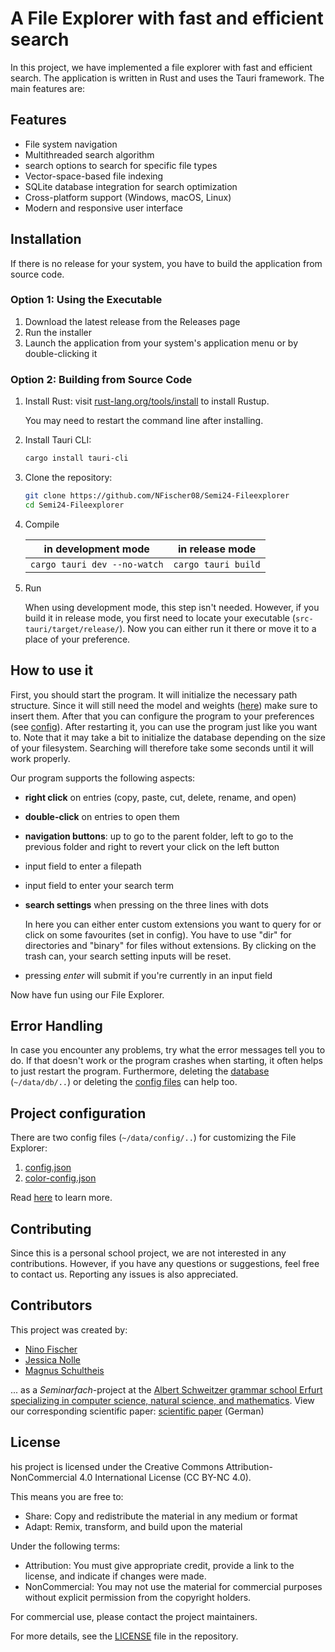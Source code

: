 # A File Explorer with fast and efficient search

In this project, we have implemented a file explorer with fast and efficient search. The application is written in Rust and uses the Tauri framework. The main features are:

## Features

- File system navigation
- Multithreaded search algorithm
- search options to search for specific file types
- Vector-space-based file indexing
- SQLite database integration for search optimization
- Cross-platform support (Windows, macOS, Linux)
- Modern and responsive user interface

## Installation

If there is no release for your system, you have to build the application from source code.

### Option 1: Using the Executable

1. Download the latest release from the Releases page
2. Run the installer
3. Launch the application from your system's application menu or by double-clicking it

### Option 2: Building from Source Code

1. Install Rust:
   visit [rust-lang.org/tools/install](https://www.rust-lang.org/tools/install) to install Rustup.
    
    You may need to restart the command line after installing.

2. Install Tauri CLI:
   ```bash
   cargo install tauri-cli
   ```

3. Clone the repository:
   ```bash
   git clone https://github.com/NFischer08/Semi24-Fileexplorer
   cd Semi24-Fileexplorer
   ```
   
4. Compile

   |        in development mode         |      in release mode      |
   |:----------------------------------:|:-------------------------:|
   | ``` cargo tauri dev --no-watch ``` | ``` cargo tauri build ``` |

5. Run

    When using development mode, this step isn't needed. 
However, if you build it in release mode, you first need to locate your executable (`src-tauri/target/release/`).
Now you can either run it there or move it to a place of your preference.


## How to use it
First, you should start the program. 
It will initialize the necessary path structure.
Since it will still need the model and weights ([here](src-tauri/data/model)) make sure to insert them.
After that you can configure the program to your preferences (see [config](CONFIG.md)).
After restarting it, you can use the program just like you want to.
Note that it may take a bit to initialize the database depending on the size of your filesystem.
Searching will therefore take some seconds until it will work properly.

Our program supports the following aspects:

- **right click** on entries (copy, paste, cut, delete, rename, and open)
- **double-click** on entries to open them
- **navigation buttons**: up to go to the parent folder, left to go to the previous folder and right to revert your click on the left button
- input field to enter a filepath
- input field to enter your search term
- **search settings** when pressing on the three lines with dots

   In here you can either enter custom extensions you want to query for or click on some favourites (set in config).
   You have to use "dir" for directories and "binary" for files without extensions.
   By clicking on the trash can, your search setting inputs will be reset.
- pressing _enter_ will submit if you're currently in an input field

Now have fun using our File Explorer.

## Error Handling
In case you encounter any problems, try what the error messages tell you to do.
If that doesn't work or the program crashes when starting, it often helps to just restart the program.
Furthermore, deleting the [database](src-tauri/data/db) (`~/data/db/..`) or deleting the [config files](src-tauri/data/config) can help too.

## Project configuration
There are two config files (`~/data/config/..`) for customizing the File Explorer:
1. [config.json](src-tauri/data/config/config.json)
2. [color-config.json](src-tauri/data/config/color-config.json)

Read [here](CONFIG.md) to learn more.

## Contributing

Since this is a personal school project, we are not interested in any contributions.
However, if you have any questions or suggestions, feel free to contact us.
Reporting any issues is also appreciated.

## Contributors
This project was created by:
- [Nino Fischer](https://github.com/NFischer08)
- [Jessica Nolle](https://github.com/Haloooo212)
- [Magnus Schultheis](https://github.com/magnus-52)

... as a _Seminarfach_-project at the [Albert Schweitzer grammar school Erfurt specializing in computer science, natural science, and mathematics](https://web.asgspez.de/).
View our corresponding scientific paper: [scientific paper](Seminarfacharbeit.pdf) (German)

## License

his project is licensed under the Creative Commons Attribution-NonCommercial 4.0 International License (CC BY-NC 4.0).

This means you are free to:
- Share: Copy and redistribute the material in any medium or format
- Adapt: Remix, transform, and build upon the material

Under the following terms:
- Attribution: You must give appropriate credit, provide a link to the license, and indicate if changes were made.
- NonCommercial: You may not use the material for commercial purposes without explicit permission from the copyright holders.

For commercial use, please contact the project maintainers.

For more details, see the [LICENSE](LICENSE) file in the repository.
